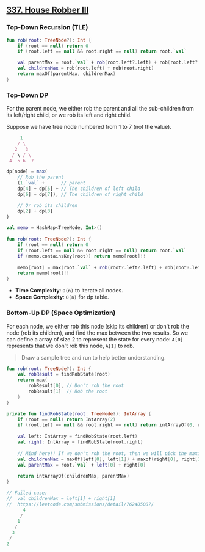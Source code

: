 ## [337. House Robber III](https://leetcode.com/problems/house-robber-iii/)

### Top-Down Recursion (TLE)
```kotlin
fun rob(root: TreeNode?): Int {
    if (root == null) return 0
    if (root.left == null && root.right == null) return root.`val`

    val parentMax = root.`val` + rob(root.left?.left) + rob(root.left?.right) + rob(root.right?.left) + rob(root.right?.right)
    val childrenMax = rob(root.left) + rob(root.right)
    return maxOf(parentMax, childrenMax)
}
```

### Top-Down DP
For the parent node, we either rob the parent and all the sub-children from its left/right child, or we rob its left and right child.

Suppose we have tree node numbered from 1 to 7 (not the value).
```js
     1
    / \
   2   3
  / \ / \
 4  5 6  7
```

```js
dp[node] = max(
    // Rob the parent
    (1.`val` +      // parent
    dp[4] + dp[5] + // The children of left child
    dp[6] + dp[7]), // The children of right child

    // Or rob its children
    dp[2] + dp[3]
)
```

```kotlin
val memo = HashMap<TreeNode, Int>()
    
fun rob(root: TreeNode?): Int {
    if (root == null) return 0
    if (root.left == null && root.right == null) return root.`val`
    if (memo.containsKey(root)) return memo[root]!!
    
    memo[root] = max(root.`val` + rob(root?.left?.left) + rob(root?.left?.right) + rob(root?.right?.left) + rob(root?.right?.right), rob(root?.left) + rob(root?.right))
    return memo[root]!!
}
```

* **Time Complexity**: `O(n)` to iterate all nodes.
* **Space Complexity**: `O(n)` for dp table.

### Bottom-Up DP (Space Optimization) 
For each node, we either rob this node (skip its children) or don't rob the node (rob its children), and find the max between the two results. So we can define a array of size 2 to represent the state for every node: `A[0]` represents that we don't rob this node, `A[1]` to rob.

> Draw a sample tree and run to help better understanding.

```kotlin
fun rob(root: TreeNode?): Int {
    val robResult = findRobState(root)
    return max(
        robResult[0], // Don't rob the root
        robResult[1]  // Rob the root
    )
}

private fun findRobState(root: TreeNode?): IntArray {
    if (root == null) return IntArray(2)
    if (root.left == null && root.right == null) return intArrayOf(0, root.`val`)
    
    val left: IntArray = findRobState(root.left)
    val right: IntArray = findRobState(root.right)
    
    // Mind here!! If we don't rob the root, then we will pick the maximum result when robbing the child node.
    val childrenMax = maxOf(left[0], left[1]) + maxof(right[0], right[1])
    val parentMax = root.`val` + left[0] + right[0]
    
    return intArrayOf(childrenMax, parentMax)
}

// Failed case:
//  val childrenMax = left[1] + right[1]
//  https://leetcode.com/submissions/detail/762405087/
      4
     /
    1
   /
  3
 /
2
```